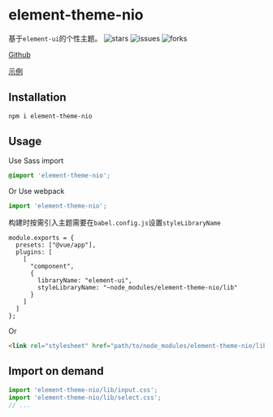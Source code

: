 # element-theme-nio
基于`element-ui`的个性主题。
![stars](https://img.shields.io/github/stars/jczzq/element-theme-nio.svg)
![issues](https://img.shields.io/github/issues/jczzq/element-theme-nio.svg)
![forks](https://img.shields.io/github/forks/jczzq/element-theme-nio.svg)

<a href="https://github.com/jczzq/element-theme-nio" target="_blank"> Github </a>

<a href="https://blog.jczzq.com/element-theme-nio/index.html#/" target="_blank"> 示例 </a>

## Installation
```bash
npm i element-theme-nio
```

## Usage

Use Sass import
```css
@import 'element-theme-nio';
```

Or Use webpack
```javascript
import 'element-theme-nio';
```

构建时按需引入主题需要在`babel.config.js`设置`styleLibraryName`
```
module.exports = {
  presets: ["@vue/app"],
  plugins: [
    [
      "component",
      {
        libraryName: "element-ui",
        styleLibraryName: "~node_modules/element-theme-nio/lib"
      }
    ]
  ]
};
```

Or
```html
<link rel="stylesheet" href="path/to/node_modules/element-theme-nio/lib/index.css">
```

##  Import on demand
```javascript
import 'element-theme-nio/lib/input.css';
import 'element-theme-nio/lib/select.css';
// ...
```

